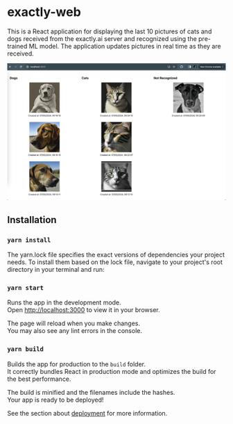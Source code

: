 # exactly-web

This is a React application for displaying the last 10 pictures of cats and dogs received from the exactly.ai server and recognized using the pre-trained ML model. The application updates pictures in real time as they are received.

!["example"](front.jpg)

## Installation

### `yarn install`

The yarn.lock file specifies the exact versions of dependencies your project needs. To install them based on the lock file, navigate to your project's root directory in your terminal and run:

### `yarn start`

Runs the app in the development mode.\
Open [http://localhost:3000](http://localhost:3000) to view it in your browser.

The page will reload when you make changes.\
You may also see any lint errors in the console.

### `yarn build`

Builds the app for production to the `build` folder.\
It correctly bundles React in production mode and optimizes the build for the best performance.

The build is minified and the filenames include the hashes.\
Your app is ready to be deployed!

See the section about [deployment](https://facebook.github.io/create-react-app/docs/deployment) for more information.
